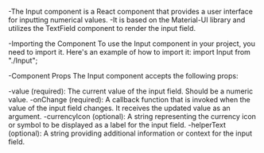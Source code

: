 -The Input component is a React component that provides a user interface for inputting numerical values. 
-It is based on the Material-UI library and utilizes the TextField component to render the input field.


-Importing the Component
To use the Input component in your project, you need to import it. Here's an example of how to import it: 
import Input from "./Input";

-Component Props
The Input component accepts the following props:

-value (required): The current value of the input field. Should be a numeric value.
-onChange (required): A callback function that is invoked when the value of the input field changes. It receives the updated value as an argument.
-currencyIcon (optional): A string representing the currency icon or symbol to be displayed as a label for the input field.
-helperText (optional): A string providing additional information or context for the input field.